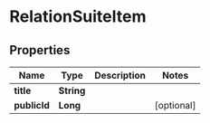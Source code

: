 

# RelationSuiteItem


## Properties

| Name | Type | Description | Notes |
|------------ | ------------- | ------------- | -------------|
|**title** | **String** |  |  |
|**publicId** | **Long** |  |  [optional] |



